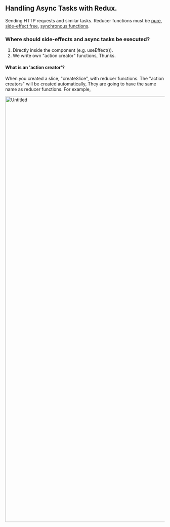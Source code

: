 ## Handling Async Tasks with Redux.
Sending HTTP requests and similar tasks.
Reducer functions must be <ins>pure</ins>, <ins>side-effect free</ins>, <ins>synchronous functions</ins>.

### Where should side-effects and async tasks be executed?
1) Directly inside the component (e.g. useEffect()).
2) We write own "action creator" functions, Thunks. 

#### What is an 'action creator'?

When you created a slice, "createSlice", with reducer functions. The "action creators" will be created automatically, They are going to have the same name as reducer functions. For example,
  
<img width="1340" alt="Untitled" src="https://user-images.githubusercontent.com/51529613/235847888-75f185e0-6894-4db8-a041-e497cbedd5c8.png">
